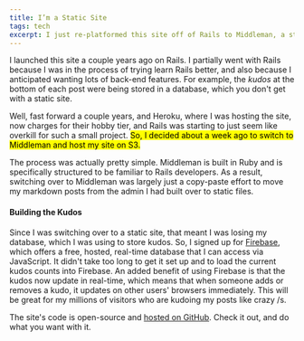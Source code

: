 ```yaml
---
title: I’m a Static Site
tags: tech
excerpt: I just re-platformed this site off of Rails to Middleman, a static-site generator.
---
```


I launched this site a couple years ago on Rails. I partially went with Rails because I was in the process of trying learn Rails better, and also because I anticipated wanting lots of back-end features. For example, the _kudos_ at the bottom of each post were being stored in a database, which you don't get with a static site.

Well, fast forward a couple years, and Heroku, where I was hosting the site, now charges for their hobby tier, and Rails was starting to just seem like overkill for such a small project. <mark>So, I decided about a week ago to switch to Middleman and host my site on S3.</mark>

The process was actually pretty simple. Middleman is built in Ruby and is specifically structured to be familiar to Rails developers. As a result, switching over to Middleman was largely just a copy-paste effort to move my markdown posts from the admin I had built over to static files.

#### Building the Kudos

Since I was switching over to a static site, that meant I was losing my database, which I was using to store kudos. So, I signed up for [Firebase](https://firebase.google.com/), which offers a free, hosted, real-time database that I can access via JavaScript. It didn't take too long to get it set up and to load the current kudos counts into Firebase. An added benefit of using Firebase is that the kudos now update in real-time, which means that when someone adds or removes a kudo, it updates on other users' browsers immediately. This will be great for my millions of visitors who are kudoing my posts like crazy /s.

The site's code is open-source and [hosted on GitHub](https://github.com/stevehanson/shanson-co). Check it out, and do what you want with it.